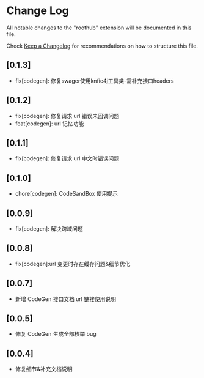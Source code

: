<!--
 * @Author: ZtrainWilliams ztrain1224@163.com
 * @Date: 2022-06-08 15:07:53
 * @Description: 
-->
# Change Log

All notable changes to the "roothub" extension will be documented in this file.

Check [Keep a Changelog](http://keepachangelog.com/) for recommendations on how to structure this file.

## [0.1.3]

- fix[codegen]: 修复swager使用knfie4j工具类-需补充接口headers

## [0.1.2]

- fix[codegen]: 修复请求 url 错误未回调问题
- feat[codegen]: url 记忆功能

## [0.1.1]

- fix[codegen]: 修复请求 url 中文时错误问题

## [0.1.0]

- chore[codegen]: CodeSandBox 使用提示

## [0.0.9]

- fix[codegen]: 解决跨域问题

## [0.0.8]

- fix[codegen]:url 变更时存在缓存问题&细节优化

## [0.0.7]

- 新增 CodeGen 接口文档 url 链接使用说明

## [0.0.5]

- 修复 CodeGen 生成全部枚举 bug

## [0.0.4]

- 修复细节&补充文档说明
